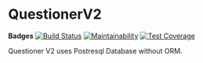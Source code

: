 # QuestionerV2
**Badges**
[![Build Status](https://travis-ci.org/JosephNjuguna/QuestionerV2.svg?branch=master)](https://travis-ci.org/JosephNjuguna/QuestionerV2)
[![Maintainability](https://api.codeclimate.com/v1/badges/0d21ec27baca9ef2c0fd/maintainability)](https://codeclimate.com/github/JosephNjuguna/QuestionerV2/maintainability)
[![Test Coverage](https://api.codeclimate.com/v1/badges/0d21ec27baca9ef2c0fd/test_coverage)](https://codeclimate.com/github/JosephNjuguna/QuestionerV2/test_coverage)

Questioner V2 uses Postresql Database without ORM.
